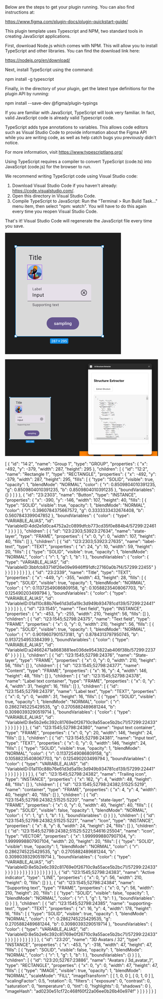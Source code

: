 Below are the steps to get your plugin running. You can also find instructions at:

  https://www.figma.com/plugin-docs/plugin-quickstart-guide/

This plugin template uses Typescript and NPM, two standard tools in creating JavaScript applications.

First, download Node.js which comes with NPM. This will allow you to install TypeScript and other
libraries. You can find the download link here:

  https://nodejs.org/en/download/

Next, install TypeScript using the command:

  npm install -g typescript

Finally, in the directory of your plugin, get the latest type definitions for the plugin API by running:

  npm install --save-dev @figma/plugin-typings

If you are familiar with JavaScript, TypeScript will look very familiar. In fact, valid JavaScript code
is already valid Typescript code.

TypeScript adds type annotations to variables. This allows code editors such as Visual Studio Code
to provide information about the Figma API while you are writing code, as well as help catch bugs
you previously didn't notice.

For more information, visit https://www.typescriptlang.org/

Using TypeScript requires a compiler to convert TypeScript (code.ts) into JavaScript (code.js)
for the browser to run.

We recommend writing TypeScript code using Visual Studio code:

1. Download Visual Studio Code if you haven't already: https://code.visualstudio.com/.
2. Open this directory in Visual Studio Code.
3. Compile TypeScript to JavaScript: Run the "Terminal > Run Build Task..." menu item,
    then select "npm: watch". You will have to do this again every time
    you reopen Visual Studio Code.

That's it! Visual Studio Code will regenerate the JavaScript file every time you save.

![alt text](image.png)

![alt text](image-1.png)

[
  {
    "id": "14:2",
    "name": "Group 1",
    "type": "GROUP",
    "properties": {
      "x": -492,
      "y": -379,
      "width": 287,
      "height": 295
    },
    "children": [
      {
        "id": "12:2",
        "name": "Rectangle 1",
        "type": "RECTANGLE",
        "properties": {
          "x": -492,
          "y": -379,
          "width": 287,
          "height": 295,
          "fills": [
            {
              "type": "SOLID",
              "visible": true,
              "opacity": 1,
              "blendMode": "NORMAL",
              "color": {
                "r": 0.8509804010391235,
                "g": 0.8509804010391235,
                "b": 0.8509804010391235
              },
              "boundVariables": {}
            }
          ]
        }
      },
      {
        "id": "23:2303",
        "name": "Button",
        "type": "INSTANCE",
        "properties": {
          "x": -390,
          "y": -146,
          "width": 107,
          "height": 40,
          "fills": [
            {
              "type": "SOLID",
              "visible": true,
              "opacity": 1,
              "blendMode": "NORMAL",
              "color": {
                "r": 0.3960784375667572,
                "g": 0.3333333432674408,
                "b": 0.5607843399047852
              },
              "boundVariables": {
                "color": {
                  "type": "VARIABLE_ALIAS",
                  "id": "VariableID:4dd2e1d0ca4752a2c0899dfcb773cd35f0e884b4/57299:22461"
                }
              }
            }
          ]
        },
        "children": [
          {
            "id": "I23:2303;53923:27634",
            "name": "state-layer",
            "type": "FRAME",
            "properties": {
              "x": 0,
              "y": 0,
              "width": 107,
              "height": 40,
              "fills": []
            },
            "children": [
              {
                "id": "I23:2303;53923:27635",
                "name": "label-text",
                "type": "TEXT",
                "properties": {
                  "x": 24,
                  "y": 10,
                  "width": 59,
                  "height": 20,
                  "fills": [
                    {
                      "type": "SOLID",
                      "visible": true,
                      "opacity": 1,
                      "blendMode": "NORMAL",
                      "color": {
                        "r": 1,
                        "g": 1,
                        "b": 1
                      },
                      "boundVariables": {
                        "color": {
                          "type": "VARIABLE_ALIAS",
                          "id": "VariableID:3bbfcb83714f26e09e9946ff91dfc27160a0b7f4/57299:22455"
                        }
                      }
                    }
                  ]
                }
              }
            ]
          }
        ]
      },
      {
        "id": "23:2339",
        "name": "Title",
        "type": "TEXT",
        "properties": {
          "x": -449,
          "y": -355,
          "width": 43,
          "height": 28,
          "fills": [
            {
              "type": "SOLID",
              "visible": true,
              "opacity": 1,
              "blendMode": "NORMAL",
              "color": {
                "r": 0.11372549086809158,
                "g": 0.10588235408067703,
                "b": 0.125490203499794
              },
              "boundVariables": {
                "color": {
                  "type": "VARIABLE_ALIAS",
                  "id": "VariableID:01a110c88b76e61d3d5a19c3d949b934781cd139/57299:22441"
                }
              }
            }
          ]
        }
      },
      {
        "id": "23:1545",
        "name": "Text field",
        "type": "INSTANCE",
        "properties": {
          "x": -453,
          "y": -255,
          "width": 210,
          "height": 56,
          "fills": []
        },
        "children": [
          {
            "id": "I23:1545;52798:24375",
            "name": "Text field",
            "type": "FRAME",
            "properties": {
              "x": 0,
              "y": 0,
              "width": 210,
              "height": 56,
              "fills": [
                {
                  "type": "SOLID",
                  "visible": true,
                  "opacity": 1,
                  "blendMode": "NORMAL",
                  "color": {
                    "r": 0.9019607901573181,
                    "g": 0.8784313797950745,
                    "b": 0.9137254953384399
                  },
                  "boundVariables": {
                    "color": {
                      "type": "VARIABLE_ALIAS",
                      "id": "VariableID:a24662471a8683881ee036de9543822ab406f38b/57299:22376"
                    }
                  }
                }
              ]
            },
            "children": [
              {
                "id": "I23:1545;52798:24376",
                "name": "State-layer",
                "type": "FRAME",
                "properties": {
                  "x": 0,
                  "y": 0,
                  "width": 210,
                  "height": 56,
                  "fills": []
                },
                "children": [
                  {
                    "id": "I23:1545;52798:24377",
                    "name": "Content",
                    "type": "FRAME",
                    "properties": {
                      "x": 16,
                      "y": 4,
                      "width": 146,
                      "height": 48,
                      "fills": []
                    },
                    "children": [
                      {
                        "id": "I23:1545;52798:24378",
                        "name": "Label text container",
                        "type": "FRAME",
                        "properties": {
                          "x": 0,
                          "y": 4,
                          "width": 31,
                          "height": 16,
                          "fills": []
                        },
                        "children": [
                          {
                            "id": "I23:1545;52798:24379",
                            "name": "Label text",
                            "type": "TEXT",
                            "properties": {
                              "x": 0,
                              "y": 0,
                              "width": 31,
                              "height": 16,
                              "fills": [
                                {
                                  "type": "SOLID",
                                  "visible": true,
                                  "opacity": 1,
                                  "blendMode": "NORMAL",
                                  "color": {
                                    "r": 0.2862745225429535,
                                    "g": 0.2705882489681244,
                                    "b": 0.30980393290519714
                                  },
                                  "boundVariables": {
                                    "color": {
                                      "type": "VARIABLE_ALIAS",
                                      "id": "VariableID:8e5b2e6c392c81769e0f26710c9a55ace5b2bc71/57299:22433"
                                    }
                                  }
                                }
                              ]
                            }
                          }
                        ]
                      },
                      {
                        "id": "I23:1545;52798:24380",
                        "name": "Input text container",
                        "type": "FRAME",
                        "properties": {
                          "x": 0,
                          "y": 20,
                          "width": 146,
                          "height": 24,
                          "fills": []
                        },
                        "children": [
                          {
                            "id": "I23:1545;52798:24381",
                            "name": "Input text",
                            "type": "TEXT",
                            "properties": {
                              "x": 0,
                              "y": 0,
                              "width": 146,
                              "height": 24,
                              "fills": [
                                {
                                  "type": "SOLID",
                                  "visible": true,
                                  "opacity": 1,
                                  "blendMode": "NORMAL",
                                  "color": {
                                    "r": 0.11372549086809158,
                                    "g": 0.10588235408067703,
                                    "b": 0.125490203499794
                                  },
                                  "boundVariables": {
                                    "color": {
                                      "type": "VARIABLE_ALIAS",
                                      "id": "VariableID:01a110c88b76e61d3d5a19c3d949b934781cd139/57299:22441"
                                    }
                                  }
                                }
                              ]
                            }
                          }
                        ]
                      }
                    ]
                  },
                  {
                    "id": "I23:1545;52798:24382",
                    "name": "Trailing icon",
                    "type": "INSTANCE",
                    "properties": {
                      "x": 162,
                      "y": 4,
                      "width": 48,
                      "height": 48,
                      "fills": []
                    },
                    "children": [
                      {
                        "id": "I23:1545;52798:24382;51525:5219",
                        "name": "container",
                        "type": "FRAME",
                        "properties": {
                          "x": 4,
                          "y": 4,
                          "width": 40,
                          "height": 40,
                          "fills": []
                        },
                        "children": [
                          {
                            "id": "I23:1545;52798:24382;51525:5220",
                            "name": "state-layer",
                            "type": "FRAME",
                            "properties": {
                              "x": 0,
                              "y": 0,
                              "width": 40,
                              "height": 40,
                              "fills": [
                                {
                                  "type": "SOLID",
                                  "visible": false,
                                  "opacity": 1,
                                  "blendMode": "NORMAL",
                                  "color": {
                                    "r": 1,
                                    "g": 1,
                                    "b": 1
                                  },
                                  "boundVariables": {}
                                }
                              ]
                            },
                            "children": [
                              {
                                "id": "I23:1545;52798:24382;51525:5221",
                                "name": "Icon",
                                "type": "INSTANCE",
                                "properties": {
                                  "x": 8,
                                  "y": 8,
                                  "width": 24,
                                  "height": 24,
                                  "fills": []
                                },
                                "children": [
                                  {
                                    "id": "I23:1545;52798:24382;51525:5221;54616:25504",
                                    "name": "icon",
                                    "type": "VECTOR",
                                    "properties": {
                                      "x": 1.9999998807907104,
                                      "y": 1.9999998807907104,
                                      "width": 20,
                                      "height": 20,
                                      "fills": [
                                        {
                                          "type": "SOLID",
                                          "visible": true,
                                          "opacity": 1,
                                          "blendMode": "NORMAL",
                                          "color": {
                                            "r": 0.2862745225429535,
                                            "g": 0.2705882489681244,
                                            "b": 0.30980393290519714
                                          },
                                          "boundVariables": {
                                            "color": {
                                              "type": "VARIABLE_ALIAS",
                                              "id": "VariableID:8e5b2e6c392c81769e0f26710c9a55ace5b2bc71/57299:22433"
                                            }
                                          }
                                        }
                                      ]
                                    }
                                  }
                                ]
                              }
                            ]
                          }
                        ]
                      }
                    ]
                  }
                ]
              }
            ]
          },
          {
            "id": "I23:1545;52798:24383",
            "name": "Active indicator",
            "type": "LINE",
            "properties": {
              "x": 0,
              "y": 56,
              "width": 210,
              "height": 0,
              "fills": []
            }
          },
          {
            "id": "I23:1545;52798:24384",
            "name": "Supporting text",
            "type": "FRAME",
            "properties": {
              "x": 0,
              "y": 56,
              "width": 210,
              "height": 20,
              "fills": [
                {
                  "type": "SOLID",
                  "visible": false,
                  "opacity": 1,
                  "blendMode": "NORMAL",
                  "color": {
                    "r": 1,
                    "g": 1,
                    "b": 1
                  },
                  "boundVariables": {}
                }
              ]
            },
            "children": [
              {
                "id": "I23:1545;52798:24385",
                "name": "supporting-text",
                "type": "TEXT",
                "properties": {
                  "x": 16,
                  "y": 4,
                  "width": 178,
                  "height": 16,
                  "fills": [
                    {
                      "type": "SOLID",
                      "visible": true,
                      "opacity": 1,
                      "blendMode": "NORMAL",
                      "color": {
                        "r": 0.2862745225429535,
                        "g": 0.2705882489681244,
                        "b": 0.30980393290519714
                      },
                      "boundVariables": {
                        "color": {
                          "type": "VARIABLE_ALIAS",
                          "id": "VariableID:8e5b2e6c392c81769e0f26710c9a55ace5b2bc71/57299:22433"
                        }
                      }
                    }
                  ]
                }
              }
            ]
          }
        ]
      }
    ]
  },
  {
    "id": "23:20",
    "name": "3D Avatars / 32",
    "type": "INSTANCE",
    "properties": {
      "x": -453,
      "y": -318,
      "width": 47,
      "height": 47,
      "fills": [
        {
          "type": "SOLID",
          "visible": false,
          "opacity": 1,
          "blendMode": "NORMAL",
          "color": {
            "r": 1,
            "g": 1,
            "b": 1
          },
          "boundVariables": {}
        }
      ]
    },
    "children": [
      {
        "id": "I23:20;52767:23886",
        "name": "Avatars / 3d_avatar_1",
        "type": "RECTANGLE",
        "properties": {
          "x": 0,
          "y": 0,
          "width": 47,
          "height": 47,
          "fills": [
            {
              "type": "IMAGE",
              "visible": true,
              "opacity": 1,
              "blendMode": "NORMAL",
              "scaleMode": "FILL",
              "imageTransform": [
                [
                  1,
                  0,
                  0
                ],
                [
                  0,
                  1,
                  0
                ]
              ],
              "scalingFactor": 0.5,
              "rotation": 0,
              "filters": {
                "exposure": 0,
                "contrast": 0,
                "saturation": 0,
                "temperature": 0,
                "tint": 0,
                "highlights": 0,
                "shadows": 0
              },
              "imageHash": "ad0230e51cf72c468f60f22a06ee0b26b40e974f"
            }
          ]
        }
      }
    ]
  }
]